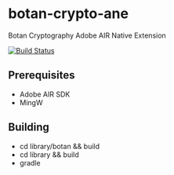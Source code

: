 botan-crypto-ane
================

Botan Cryptography Adobe AIR Native Extension

[![Build Status](https://travis-ci.org/vpmedia/botan-crypto-ane.png?branch=master)](https://travis-ci.org/vpmedia/botan-crypto-ane)

## Prerequisites

* Adobe AIR SDK
* MingW

## Building

* cd library/botan && build
* cd library && build
* gradle